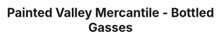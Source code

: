 ---
title: "Painted Valley Mercantile - Bottled Gasses"
url: /dubois/painted-valley-mercantile-bottled-gasses/
shop: gas
---